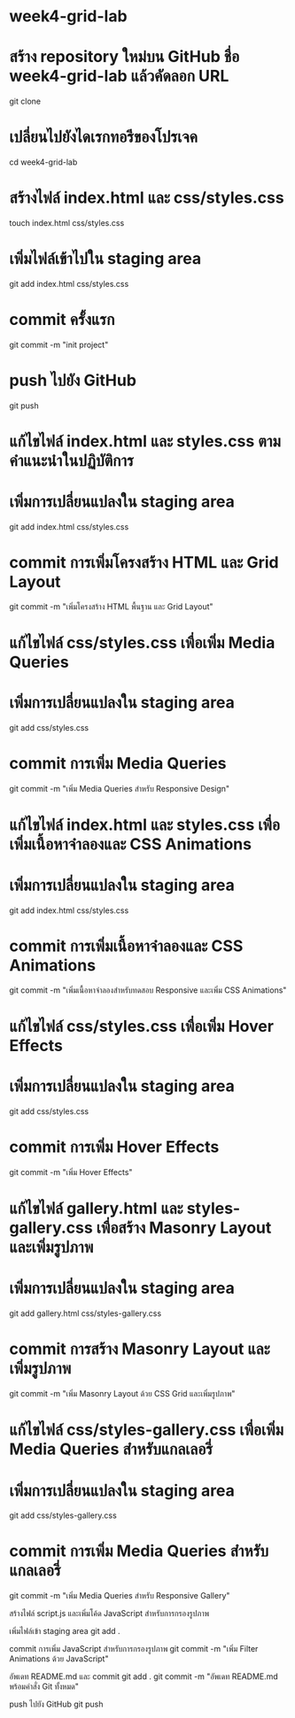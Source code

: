 # week4-grid-lab

# สร้าง repository ใหม่บน GitHub ชื่อ week4-grid-lab แล้วคัดลอก URL
git clone <your-repo-url>

# เปลี่ยนไปยังไดเรกทอรีของโปรเจค
cd week4-grid-lab

# สร้างไฟล์ index.html และ css/styles.css
touch index.html css/styles.css

# เพิ่มไฟล์เข้าไปใน staging area
git add index.html css/styles.css

# commit ครั้งแรก
git commit -m "init project"

# push ไปยัง GitHub
git push

# แก้ไขไฟล์ index.html และ styles.css ตามคำแนะนำในปฏิบัติการ

# เพิ่มการเปลี่ยนแปลงใน staging area
git add index.html css/styles.css

# commit การเพิ่มโครงสร้าง HTML และ Grid Layout
git commit -m "เพิ่มโครงสร้าง HTML พื้นฐาน และ Grid Layout"

# แก้ไขไฟล์ css/styles.css เพื่อเพิ่ม Media Queries

# เพิ่มการเปลี่ยนแปลงใน staging area
git add css/styles.css

# commit การเพิ่ม Media Queries
git commit -m "เพิ่ม Media Queries สำหรับ Responsive Design"

# แก้ไขไฟล์ index.html และ styles.css เพื่อเพิ่มเนื้อหาจำลองและ CSS Animations

# เพิ่มการเปลี่ยนแปลงใน staging area
git add index.html css/styles.css

# commit การเพิ่มเนื้อหาจำลองและ CSS Animations
git commit -m "เพิ่มเนื้อหาจำลองสำหรับทดสอบ Responsive และเพิ่ม CSS Animations"

# แก้ไขไฟล์ css/styles.css เพื่อเพิ่ม Hover Effects

# เพิ่มการเปลี่ยนแปลงใน staging area
git add css/styles.css

# commit การเพิ่ม Hover Effects
git commit -m "เพิ่ม Hover Effects"

# แก้ไขไฟล์ gallery.html และ styles-gallery.css เพื่อสร้าง Masonry Layout และเพิ่มรูปภาพ

# เพิ่มการเปลี่ยนแปลงใน staging area
git add gallery.html css/styles-gallery.css

# commit การสร้าง Masonry Layout และเพิ่มรูปภาพ
git commit -m "เพิ่ม Masonry Layout ด้วย CSS Grid และเพิ่มรูปภาพ"

# แก้ไขไฟล์ css/styles-gallery.css เพื่อเพิ่ม Media Queries สำหรับแกลเลอรี่

# เพิ่มการเปลี่ยนแปลงใน staging area
git add css/styles-gallery.css

# commit การเพิ่ม Media Queries สำหรับแกลเลอรี่
git commit -m "เพิ่ม Media Queries สำหรับ Responsive Gallery"

สร้างไฟล์ script.js และเพิ่มโค้ด JavaScript สำหรับการกรองรูปภาพ

เพิ่มไฟล์เข้า staging area
git add .

commit การเพิ่ม JavaScript สำหรับการกรองรูปภาพ
git commit -m "เพิ่ม Filter Animations ด้วย JavaScript"

อัพเดท README.md และ commit
git add .
git commit -m "อัพเดท README.md พร้อมคำสั่ง Git ทั้งหมด"

push ไปยัง GitHub
git push